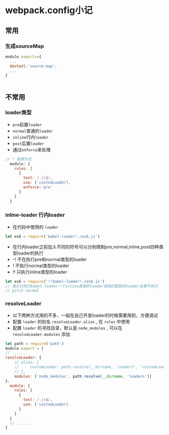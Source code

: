 # webpack.config小记
## 常用
### 生成sourceMap
```js
module.exports={
  ...
  devtool:'source-map', 
  ...
}
  
```
## 不常用

### loader类型

* `pre`前置`loader`
* `normal`普通的`loader`
* `inline`行内`loader`
* `post`后置`loader`
* 通过`enforce`来处理
``` js
// * 使用方式
  module: {
    rules: [
      {
        test: /.js$/,
        use: ['customLoader],
        enforce:'pre'
      }
    ]
  }
```

### inline-loader 行内loader

* 在代码中使用的 `loader` 
``` js
let es6 = require('babel-loader!./es6.js')
```
* 在行内loader之前加入不同的符号可以分别限制pre,normal,inline,post四种类型loader的执行
* -! 不在执行pre和normal类型的loader
* ! 不执行normal类型的loader
* !! 只执行inline类型的loader
```js
let es6 = require('!!babel-loader!./es6.js')
// 表示只执行babel-loader一个inline类型的loader其他匹配到的loader全都不执行
// pitch normal
```

### resolveLoader

* 以下两种方式用的不多，一般在自己开发loader的时候需要用到，方便调试
* 配置 `loader` 的别名 `resolveLoader.alias` , 在 `rules` 中使用
* 配置 `loader` 的寻找目录，默认是 `node_modules` , 可以在 `resolveLoader.modules` 添加

``` js
let path = require('path')
module.export = {
// .......
resolveLoader: {
    // alias: {
    //     customLoader: path.resolve(__dirname, 'loaders', 'customLoader.js')
    // },
    modules: ['node_modules', path.resolve(__dirname, 'loaders')]
},
  module: {
    rules: [
      {
        test: /.js$/,
        use: ['customLoader]
      }
    ]
  }
  // .......
}
```
